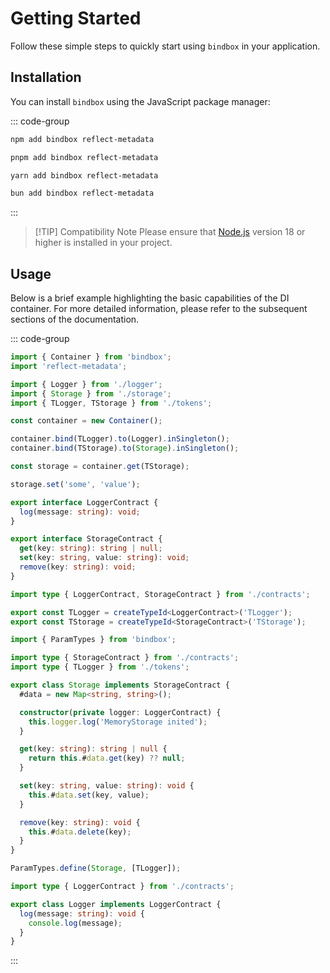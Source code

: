# Getting Started

Follow these simple steps to quickly start using `bindbox` in your application.

## Installation

You can install `bindbox` using the JavaScript package manager:

::: code-group

```sh [npm]
npm add bindbox reflect-metadata
```

```sh [pnpm]
pnpm add bindbox reflect-metadata
```

```sh [yarn]
yarn add bindbox reflect-metadata
```

```sh [bun]
bun add bindbox reflect-metadata
```

:::

> [!TIP] Compatibility Note
> Please ensure that [Node.js](https://nodejs.org/) version 18 or higher is installed in your project.

## Usage

Below is a brief example highlighting the basic capabilities of the DI container. For more detailed information, please refer to the subsequent sections of the documentation.

::: code-group

```ts [main.ts]
import { Container } from 'bindbox';
import 'reflect-metadata';

import { Logger } from './logger';
import { Storage } from './storage';
import { TLogger, TStorage } from './tokens';

const container = new Container();

container.bind(TLogger).to(Logger).inSingleton();
container.bind(TStorage).to(Storage).inSingleton();

const storage = container.get(TStorage);

storage.set('some', 'value');
```

```ts [contracts.ts]
export interface LoggerContract {
  log(message: string): void;
}

export interface StorageContract {
  get(key: string): string | null;
  set(key: string, value: string): void;
  remove(key: string): void;
}
```

```ts [tokens.ts]
import type { LoggerContract, StorageContract } from './contracts';

export const TLogger = createTypeId<LoggerContract>('TLogger');
export const TStorage = createTypeId<StorageContract>('TStorage');
```

```ts [storage.ts]
import { ParamTypes } from 'bindbox';

import type { StorageContract } from './contracts';
import type { TLogger } from './tokens';

export class Storage implements StorageContract {
  #data = new Map<string, string>();

  constructor(private logger: LoggerContract) {
    this.logger.log('MemoryStorage inited');
  }

  get(key: string): string | null {
    return this.#data.get(key) ?? null;
  }

  set(key: string, value: string): void {
    this.#data.set(key, value);
  }

  remove(key: string): void {
    this.#data.delete(key);
  }
}

ParamTypes.define(Storage, [TLogger]);
```

```ts [logger.ts]
import type { LoggerContract } from './contracts';

export class Logger implements LoggerContract {
  log(message: string): void {
    console.log(message);
  }
}
```

:::
